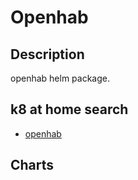 # Openhab

## Description

openhab helm package.

## k8 at home search

- [openhab](https://nanne.dev/k8s-at-home-search/#/openhab)

## Charts


